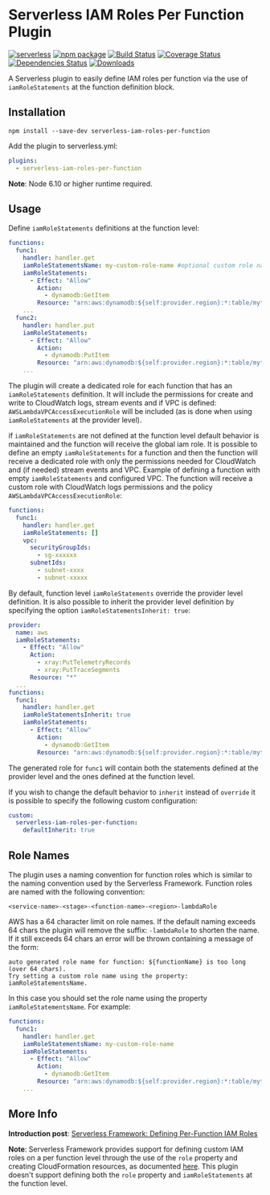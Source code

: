 # Serverless IAM Roles Per Function Plugin

[![serverless][sls-image]][sls-url]
[![npm package][npm-image]][npm-url]
[![Build Status][travis-image]][travis-url]
[![Coverage Status][coveralls-image]][coveralls-url]
[![Dependencies Status][david-image]][david-url]
[![Downloads][downloads-image]][npm-url]

A Serverless plugin to easily define IAM roles per function via the use of
`iamRoleStatements` at the function definition block.

## Installation
```
npm install --save-dev serverless-iam-roles-per-function
```

Add the plugin to serverless.yml:

```yaml
plugins:
  - serverless-iam-roles-per-function
```

**Note**: Node 6.10 or higher runtime required.

## Usage

Define `iamRoleStatements` definitions at the function level:

```yaml
functions:
  func1:
    handler: handler.get
    iamRoleStatementsName: my-custom-role-name #optional custom role name setting instead of the default generated one
    iamRoleStatements:
      - Effect: "Allow"
        Action:
          - dynamodb:GetItem
        Resource: "arn:aws:dynamodb:${self:provider.region}:*:table/mytable"
    ...
  func2:
    handler: handler.put
    iamRoleStatements:
      - Effect: "Allow"
        Action:
          - dynamodb:PutItem
        Resource: "arn:aws:dynamodb:${self:provider.region}:*:table/mytable"
    ...
```

The plugin will create a dedicated role for each function that has an
`iamRoleStatements` definition. It will include the permissions for create and
write to CloudWatch logs, stream events and if VPC is defined:
`AWSLambdaVPCAccessExecutionRole` will be included (as is done when using
`iamRoleStatements` at the provider level).

if `iamRoleStatements` are not defined at the function level default behavior is
maintained and the function will receive the global iam role. It is possible
to define an empty `iamRoleStatements` for a function and then the function
will receive a dedicated role with only the permissions needed for CloudWatch
and (if needed) stream events and VPC. Example of defining a function with
empty `iamRoleStatements` and configured VPC. The function will receive a
custom role with CloudWatch logs permissions and the policy
`AWSLambdaVPCAccessExecutionRole`:

```yaml
functions:
  func1:
    handler: handler.get
    iamRoleStatements: []
    vpc:
      securityGroupIds:
        - sg-xxxxxx
      subnetIds:
        - subnet-xxxx
        - subnet-xxxxx
```

By default, function level `iamRoleStatements` override the provider level
definition. It is also possible to inherit the provider level definition by
specifying the option `iamRoleStatementsInherit: true`:

```yaml
provider:
  name: aws
  iamRoleStatements:
    - Effect: "Allow"
      Action:
        - xray:PutTelemetryRecords
        - xray:PutTraceSegments
      Resource: "*"
  ...
functions:
  func1:
    handler: handler.get
    iamRoleStatementsInherit: true
    iamRoleStatements:
      - Effect: "Allow"
        Action:
          - dynamodb:GetItem
        Resource: "arn:aws:dynamodb:${self:provider.region}:*:table/mytable"
```
The generated role for `func1` will contain both the statements defined at the
provider level and the ones defined at the function level.

If you wish to change the default behavior to `inherit` instead of `override` it
is possible to specify the following custom configuration:

```yaml
custom:
  serverless-iam-roles-per-function:
    defaultInherit: true
```
## Role Names
The plugin uses a naming convention for function roles which is similar to the
naming convention used by the Serverless Framework. Function roles are named
with the following convention:
```
<service-name>-<stage>-<function-name>-<region>-lambdaRole
```
AWS has a 64 character limit on role names. If the default naming exceeds 64
chars the plugin will remove the suffix: `-lambdaRole` to shorten the name. If
it still exceeds 64 chars an error will be thrown containing a message of the
form:
```
auto generated role name for function: ${functionName} is too long (over 64 chars).
Try setting a custom role name using the property: iamRoleStatementsName.
```
In this case you should set the role name using the property
`iamRoleStatementsName`. For example:
```yaml
functions:
  func1:
    handler: handler.get
    iamRoleStatementsName: my-custom-role-name
    iamRoleStatements:
      - Effect: "Allow"
        Action:
          - dynamodb:GetItem
        Resource: "arn:aws:dynamodb:${self:provider.region}:*:table/mytable"
    ...
```

## More Info

**Introduction post**:
[Serverless Framework: Defining Per-Function IAM Roles](https://medium.com/@glicht/serverless-framework-defining-per-function-iam-roles-c678fa09f46d)

**Note**: Serverless Framework provides support for defining custom IAM roles on
a per function level through the use of the `role` property and creating
CloudFormation resources, as documented
[here](https://serverless.com/framework/docs/providers/aws/guide/iam#custom-iam-roles).
This plugin doesn't support defining both the `role` property and
`iamRoleStatements` at the function level.

[npm-image]:https://img.shields.io/npm/v/serverless-iam-roles-per-function.svg
[npm-url]:http://npmjs.org/package/serverless-iam-roles-per-function
[sls-image]:http://public.serverless.com/badges/v3.svg
[sls-url]:http://www.serverless.com
[travis-image]:https://travis-ci.org/functionalone/serverless-iam-roles-per-function.svg?branch=master
[travis-url]:https://travis-ci.org/functionalone/serverless-iam-roles-per-function
[david-image]:https://david-dm.org/functionalone/serverless-iam-roles-per-function/status.svg
[david-url]:https://david-dm.org/functionalone/serverless-iam-roles-per-function
[coveralls-image]:https://coveralls.io/repos/github/functionalone/serverless-iam-roles-per-function/badge.svg?branch=master
[coveralls-url]:https://coveralls.io/github/functionalone/serverless-iam-roles-per-function?branch=master
[downloads-image]:https://img.shields.io/npm/dm/serverless-iam-roles-per-function.svg
